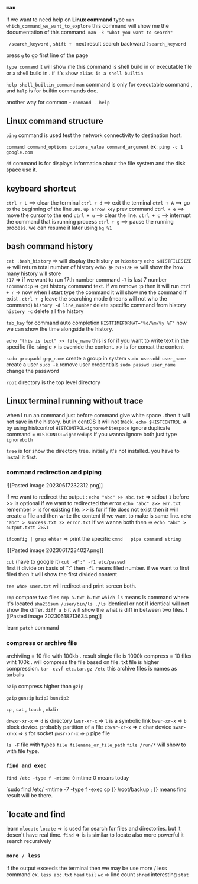 
### `man`

if we want to need help on **Linux command** 
type
		`man which_command_we_want_to_explore`
this command will show me the documentation of this command.
`man -k "what you want to search"`

` /search_keyword`   ,   `shift + ` next result
search backward `?search_keyword`

press `g` to go first line of the page

`type command`  it will show me this command is shell build in or executable file or a shell build in . 
if it's show `alias is a shell builtin`

`help shell_builtin_command`   `man` command is only for executable command , and `help` is for builtin commands doc.

another way for common -  `command --help`


## Linux command structure
`ping`  command is used test the network connectivity to destination host.

`command command_options options_value command_argument`
ex: `ping -c 1 google.com`

`df` command is for displays information about the file system and the disk space use it.

## keyboard shortcut

`ctrl + L` ==> clear the terminal
`ctrl + d` ==> exit the terminal
`ctrl + A` ==> go to the beginning of the line
.au.  `up arrow key` prev command
`ctrl + e` ==> move the cursor to the end
`ctrl + u` ==> clear the line.
`ctrl + c` ==> interrupt the command that is running process
`ctrl + g` ==> pause the running process. we can resume it later using `bg %1`

## bash command history

`cat .bash_history`  => will display the history or `hiostory`
`echo $HISTFILESIZE`  => will return total number of history
`echo $HISTSIZE` => will show the how many history will store  
`!17` => if we want to run 17th number command `-7` is last 7 number
`!command:p` => get history command text. if we remove :p then it will run
`ctrl + r` => now when I start type the command it will show me the command if exist  . `ctrl + g` leave the searching mode (means will not who the command)
`history -d line_number` delete specific command from history
`history -c` delete all the history

`tab_key` for command auto completion
`HISTTIMEFORMAT="%d/%m/%y %T"`  now we can show the time alongside the history.

`echo "this is text" >> file_name` this is for if you want to write text in the specific file. single > is override the content. >> is for concat the content

`sudo groupadd grp_name` create a group in system
`sudo useradd user_name` create a user
`sudo -k` remove user credentials
`sudo passwd user_name` change the password

`root` directory is the top level directory

## Linux terminal running without trace

when I run an command just before command give white space . then it will not save in the history.
but in centOS it will not track.
		`echo $HISTCONTROL` => by using histcontrol `HISTCONTROL=ignorewhitespace`
ignore duplicate command = `HISTCONTOL=ignoredups` 
if you wanna ignore both just type `ignoreboth`

`tree` is for show the directory tree. initially it's not installed. you have to install it first.

### command redirection and piping

![[Pasted image 20230617232312.png]]

if we want to redirect the output : 
`echo "abc" >> abc.txt`  => stdout `1` before >> is optional
if we want to redirected the error 
`echo "abc" 2>> err.txt` 
remember > is for existing file.  >> is for if file does not exist then it will create a file and then write the content
if we want to make is same line.
`echo "abc" > success.txt 2> error.txt`
if we wanna both then => `echo "abc" > output.txtt 2>&1`

`ifconfig | grep ehter` => print the specific
`cmnd   pipe command string` 

![[Pasted image 20230617234027.png]]

`cut` (have to google it)
`cut -d":" -f1 etc/passwd`  
first it divide on basis of ":" then `-f1` means filed number. if we want to first filed then it will show the first divided content

`tee who> user.txt` will redirect and print screen both.

`cmp`  compare two files
`cmp a.txt b.txt`
`which ls` means ls command where it's located
`sha256sum /user/bin/ls ./ls`  identical or not if identical will not show the differ.
`diff a b` it will show the what is diff  in between two files.
![[Pasted image 20230618213634.png]]

learn `patch` command

### compress or archive file
archiviing = 10 file  with 100kb . result single file is 1000k
compress = 10 files wiht 100k . will compress the file based on file. txt file is higher compression.
`tar` `-czvf etc.tar.gz /etc` 
this archive files is names as tarballs

`bzip` compress higher than `gzip`

`gzip` `gunzip` 
`bzip2` `bunzip2`

`cp` , `cat` , `touch` , `mkdir` 

`drwxr-xr-x` => `d` is directory
`lwsr-xr-x` => `l` is a symbolic link
`bwsr-xr-x` => `b` block device. probably partition of a file
`cbwsr-xr-x` => `c` char device 
`swsr-xr-x` => `s` for socket
`pwsr-xr-x`  => `p` pipe file

`ls -F` file with types 
`file filename_or_file_path`
`file /run/*` will show to with file type.

### `find and exec`
`find /etc -type f -mtime 0`  mtime 0 means today 

`sudo find /etc/ -mtime -7 -type f -exec cp {} /root/backup \;
{} means find result will be there.


## `locate and find
learn `mlocate`
`locate` => is used for search for files and directories. but it dosen't have real time.
`find` => is is similar to locate also more powerful it search recursively

### `more / less`
if the output exceeds the terminal then we may be use more / less command
ex. `less abc.txt`
`head` `tail`
`wc` => line count
`shred` interesting
`stat`
